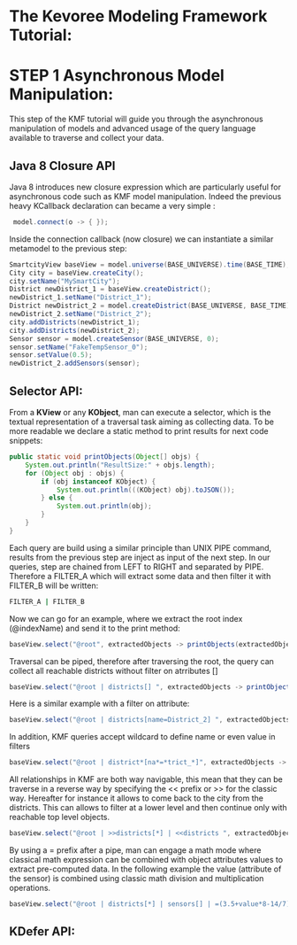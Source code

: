 The Kevoree Modeling Framework Tutorial: 
========================================

STEP 1 Asynchronous Model Manipulation:
======================================

This step of the KMF tutorial will guide you through the asynchronous manipulation of models and advanced usage of the query language available to traverse and collect your data.

Java 8 Closure API
------------------

Java 8 introduces new closure expression which are particularly useful for asynchronous code such as KMF model manipulation.
Indeed the previous heavy KCallback declaration can became a very simple :
 
```java
 model.connect(o -> { });
```

Inside the connection callback (now closure) we can instantiate a similar metamodel to the previous step:

```java
SmartcityView baseView = model.universe(BASE_UNIVERSE).time(BASE_TIME);
City city = baseView.createCity();
city.setName("MySmartCity");
District newDistrict_1 = baseView.createDistrict();
newDistrict_1.setName("District_1");
District newDistrict_2 = model.createDistrict(BASE_UNIVERSE, BASE_TIME);
newDistrict_2.setName("District_2");
city.addDistricts(newDistrict_1);
city.addDistricts(newDistrict_2);
Sensor sensor = model.createSensor(BASE_UNIVERSE, 0);
sensor.setName("FakeTempSensor_0");
sensor.setValue(0.5);
newDistrict_2.addSensors(sensor);
```

Selector API:
------------

From a **KView** or any **KObject**, man can execute a selector, which is the textual representation of a traversal task aiming as collecting data.
To be more readable we declare a static method to print results for next code snippets:

```java
public static void printObjects(Object[] objs) {
    System.out.println("ResultSize:" + objs.length);
    for (Object obj : objs) {
        if (obj instanceof KObject) {
            System.out.println(((KObject) obj).toJSON());
        } else {
            System.out.println(obj);
        }
    }
}
```

Each query are build using a similar principle than UNIX PIPE command, results from the previous step are inject as input of the next step.
In our queries, step are chained from LEFT to RIGHT and separated by PIPE.
Therefore a FILTER_A which will extract some data and then filter it with FILTER_B will be written:

```sh
FILTER_A | FILTER_B
```

Now we can go for an example, where we extract the root index (@indexName) and send it to the print method:

```java
baseView.select("@root", extractedObjects -> printObjects(extractedObjects));
```

Traversal can be piped, therefore after traversing the root, the query can collect all reachable districts without filter on atrributes []

```java
baseView.select("@root | districts[] ", extractedObjects -> printObjects(extractedObjects));
```

Here is a similar example with a filter on attribute:

```java
baseView.select("@root | districts[name=District_2] ", extractedObjects -> printObjects(extractedObjects));
```

In addition, KMF queries accept wildcard to define name or even value in filters

```java
baseView.select("@root | district*[na*=*trict_*]", extractedObjects -> printObjects(extractedObjects));
```

All relationships in KMF are both way navigable, this mean that they can be traverse in a reverse way by specifying the << prefix or >> for the classic way.
Hereafter for instance it allows to come back to the city from the districts. This can allows to filter at a lower level and then continue only with reachable top level objects. 

```java
baseView.select("@root | >>districts[*] | <<districts ", extractedObjects -> printObjects(extractedObjects));
```

By using a = prefix after a pipe, man can engage a math mode where classical math expression can be combined with object attributes values to extract pre-computed data.
In the following example the value (attribute of the sensor) is combined using classic math division and multiplication operations.

```java
baseView.select("@root | districts[*] | sensors[] | =(3.5+value*8-14/7)%4 ", extractedObjects -> printObjects(extractedObjects));
```

KDefer API:
-----------

